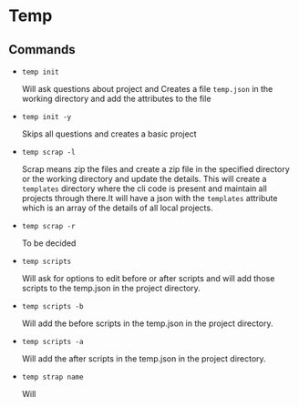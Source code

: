 # Temp

## Commands

- `temp init`

  Will ask questions about project and Creates a file `temp.json` in the working directory and add the attributes to the file
- `temp init -y`

  Skips all questions and creates a basic project
- `temp scrap -l`

  Scrap means zip the files and create a zip file in the specified directory or the working directory and update the details. This will create a `templates` directory where the cli code is present and maintain all projects through there.It will have a json with the `templates` attribute which is an array of the details of all local projects.
- `temp scrap -r`

  To be decided  
- `temp scripts`

  Will ask for options to edit before or after scripts and will add those scripts to the temp.json in the project directory.
- `temp scripts -b`

  Will add the before scripts in the temp.json in the project directory.
- `temp scripts -a`

  Will add the after scripts in the temp.json in the project directory.
- `temp strap name`

  Will
